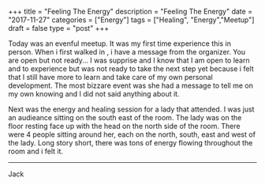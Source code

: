 +++
title = "Feeling The Energy"
description = "Feeling The Energy"
date = "2017-11-27"
categories = ["Energy"]
tags = ["Healing", "Energy","Meetup"]
draft = false
type = "post"
+++

Today was an evenful meetup. It was my first time experience this in person. When i first walked in , i have a message from the organizer. You are open but not ready... I was supprise and I know that I am open to learn and to experience but was not ready to take the next step yet because i felt that I still have more to learn and take care of my own personal development. The most bizzare event was she had a message to tell me on my own knowing and I did not said anything about it.

Next was the energy and healing session for a lady that attended. I was just an audieance sitting on the south east of the room. The lady was on the floor resting face up with the head on the north side of the room. There were 4 people sitting around her, each on the north, south, east and west of the lady. Long story short, there was tons of energy flowing throughout the room and i felt it.

---

Jack
